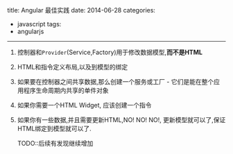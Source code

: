 title: Angular 最佳实践
date: 2014-06-28
categories:
- javascript
tags:
- angularjs
---

1. 控制器和`Provider`(Service,Factory)用于修改数据模型,**而不是HTML**
2. HTML和指令定义布局,以及到模型的绑定
3. 如果要在控制器之间共享数据,那么创建一个服务或工厂 - 它们是能在整个应用程序生命周期内共享的单件对象
4. 如果你需要一个HTML Widget, 应该创建一个指令
5. 如果你有一些数据,并且需要更新HTML,NO! NO! NO!, 更新模型就可以了,保证HTML绑定到模型就可以了.


    TODO::后续有发现继续增加
